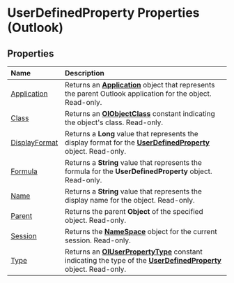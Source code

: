 
# UserDefinedProperty Properties (Outlook)

## Properties



|**Name**|**Description**|
|:-----|:-----|
|[Application](c816fcfb-7a3a-f8c9-63c1-538482b0872b.md)|Returns an  **[Application](797003e7-ecd1-eccb-eaaf-32d6ddde8348.md)** object that represents the parent Outlook application for the object. Read-only.|
|[Class](4230be89-6b1f-0e77-85dc-a4a790fe51fc.md)|Returns an  **[OlObjectClass](33d724b3-df3c-2a7f-a80f-93b66d96f588.md)** constant indicating the object's class. Read-only.|
|[DisplayFormat](f891aa8d-a769-275d-c027-7c5260eafc97.md)|Returns a  **Long** value that represents the display format for the **[UserDefinedProperty](aebe38db-0ff9-79d2-b5a7-751fea7c97f3.md)** object. Read-only.|
|[Formula](5cbf6147-4f54-dce1-7c25-52a3f18896db.md)|Returns a  **String** value that represents the formula for the **UserDefinedProperty** object. Read-only.|
|[Name](73e3e152-8920-e50d-5c28-a36cda66c9e8.md)|Returns a  **String** value that represents the display name for the object. Read-only.|
|[Parent](5d8eb625-d5d8-b17d-8f7b-91a569fc4d26.md)|Returns the parent  **Object** of the specified object. Read-only.|
|[Session](b47e79c1-e28c-48c8-f1cb-08844bf9716a.md)|Returns the  **[NameSpace](f0dcaa19-07f5-5d42-a3bf-2e42b7885644.md)** object for the current session. Read-only.|
|[Type](94895d2b-7b3e-e455-3b58-58abd8279c10.md)|Returns an  **[OlUserPropertyType](24a4517a-3e6c-67be-33a3-fc9c2fb3f1d1.md)** constant indicating the type of the **[UserDefinedProperty](aebe38db-0ff9-79d2-b5a7-751fea7c97f3.md)** object. Read-only.|
